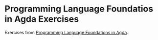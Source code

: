# Programming Language Foundatios in Agda Exercises

Exercises from [Programming Language Foundations in Agda](https://plfa.github.io).
